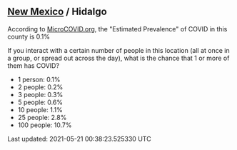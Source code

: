
## [New Mexico](/united-states/new-mexico) / Hidalgo

According to [MicroCOVID.org](http://microcovid.org),
the "Estimated Prevalence" of COVID in this county is 0.1%

If you interact with a certain number of people in this location
(all at once in a group, or spread out across the day), what is the chance that
1 or more of them has COVID?

- 1 person: 0.1%
- 2 people: 0.2%
- 3 people: 0.3%
- 5 people: 0.6%
- 10 people: 1.1%
- 25 people: 2.8%
- 100 people: 10.7%

Last updated: 2021-05-21 00:38:23.525330 UTC
